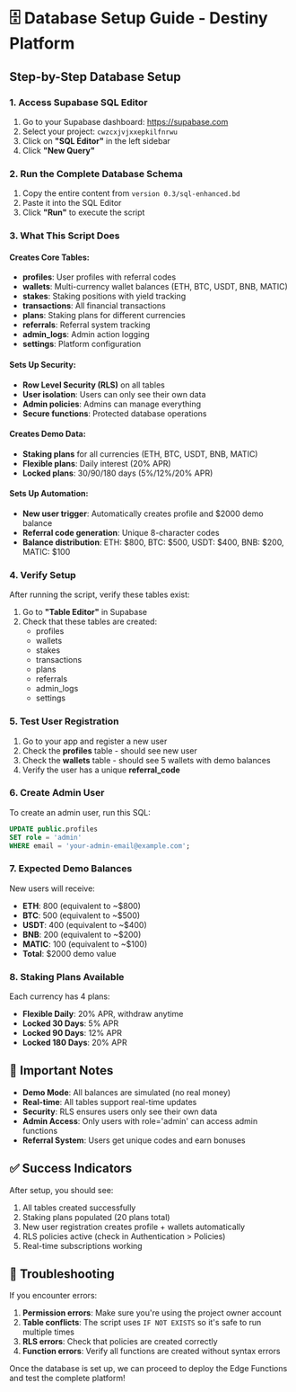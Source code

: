 # 🗄️ Database Setup Guide - Destiny Platform

## Step-by-Step Database Setup

### 1. Access Supabase SQL Editor
1. Go to your Supabase dashboard: https://supabase.com
2. Select your project: `cwzcxjvjxxepkilfnrwu`
3. Click on **"SQL Editor"** in the left sidebar
4. Click **"New Query"**

### 2. Run the Complete Database Schema
1. Copy the entire content from `version 0.3/sql-enhanced.bd`
2. Paste it into the SQL Editor
3. Click **"Run"** to execute the script

### 3. What This Script Does

#### Creates Core Tables:
- **profiles**: User profiles with referral codes
- **wallets**: Multi-currency wallet balances (ETH, BTC, USDT, BNB, MATIC)
- **stakes**: Staking positions with yield tracking
- **transactions**: All financial transactions
- **plans**: Staking plans for different currencies
- **referrals**: Referral system tracking
- **admin_logs**: Admin action logging
- **settings**: Platform configuration

#### Sets Up Security:
- **Row Level Security (RLS)** on all tables
- **User isolation**: Users can only see their own data
- **Admin policies**: Admins can manage everything
- **Secure functions**: Protected database operations

#### Creates Demo Data:
- **Staking plans** for all currencies (ETH, BTC, USDT, BNB, MATIC)
- **Flexible plans**: Daily interest (20% APR)
- **Locked plans**: 30/90/180 days (5%/12%/20% APR)

#### Sets Up Automation:
- **New user trigger**: Automatically creates profile and $2000 demo balance
- **Referral code generation**: Unique 8-character codes
- **Balance distribution**: ETH: $800, BTC: $500, USDT: $400, BNB: $200, MATIC: $100

### 4. Verify Setup
After running the script, verify these tables exist:
1. Go to **"Table Editor"** in Supabase
2. Check that these tables are created:
   - profiles
   - wallets
   - stakes
   - transactions
   - plans
   - referrals
   - admin_logs
   - settings

### 5. Test User Registration
1. Go to your app and register a new user
2. Check the **profiles** table - should see new user
3. Check the **wallets** table - should see 5 wallets with demo balances
4. Verify the user has a unique **referral_code**

### 6. Create Admin User
To create an admin user, run this SQL:
```sql
UPDATE public.profiles 
SET role = 'admin' 
WHERE email = 'your-admin-email@example.com';
```

### 7. Expected Demo Balances
New users will receive:
- **ETH**: 800 (equivalent to ~$800)
- **BTC**: 500 (equivalent to ~$500) 
- **USDT**: 400 (equivalent to ~$400)
- **BNB**: 200 (equivalent to ~$200)
- **MATIC**: 100 (equivalent to ~$100)
- **Total**: $2000 demo value

### 8. Staking Plans Available
Each currency has 4 plans:
- **Flexible Daily**: 20% APR, withdraw anytime
- **Locked 30 Days**: 5% APR
- **Locked 90 Days**: 12% APR  
- **Locked 180 Days**: 20% APR

## 🚨 Important Notes

- **Demo Mode**: All balances are simulated (no real money)
- **Real-time**: All tables support real-time updates
- **Security**: RLS ensures users only see their own data
- **Admin Access**: Only users with role='admin' can access admin functions
- **Referral System**: Users get unique codes and earn bonuses

## ✅ Success Indicators

After setup, you should see:
1. All tables created successfully
2. Staking plans populated (20 plans total)
3. New user registration creates profile + wallets automatically
4. RLS policies active (check in Authentication > Policies)
5. Real-time subscriptions working

## 🔧 Troubleshooting

If you encounter errors:
1. **Permission errors**: Make sure you're using the project owner account
2. **Table conflicts**: The script uses `IF NOT EXISTS` so it's safe to run multiple times
3. **RLS errors**: Check that policies are created correctly
4. **Function errors**: Verify all functions are created without syntax errors

Once the database is set up, we can proceed to deploy the Edge Functions and test the complete platform!

